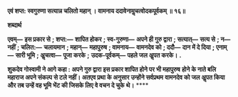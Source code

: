 **एवं शप्त: स्वगुरुणा सत्यान्न चलितो महान् ।** **वामनाय ददावेनामॢचत्वोदकपूर्वकम् ॥ १६॥** 

**शब्दार्थ** 

**एवम्—** **इस प्रकार से** **; शप्त:—** **शापित होकर** **; स्व-गुरुणा—** **अपने ही गुरु द्वारा** **; सत्यात्—** **सत्य से** **; न—** **नहीं** **; चलित:—** **चलायमान** **; महान्—** **महापुरुष** **; वामनाय—** **वामनदेव को** **; ददौ—** **दान में दे दिया** **; एनाम्—** **सारी भूमि** **; अॢचत्वा—** **पूजा करके** **;** **उदक-पूर्वकम्—** **पहले जल अॢपत करके।** **.** 

**शुकदेव गोस्वामी ने आगे कहा : अपने गुरु द्वारा इस प्रकार शापित होने पर भी महापुरुष** **होने के नाते बलि महाराज अपने संकल्प से टले नहीं। अतएव प्रथा के अनुसार उन्होंने सर्वप्रथम** **वामनदेव को जल अॢपत किया और तब उन्हें वह भूमि भेंट की जिसके लिए वे वचन दे चुके** **थे।** **** 